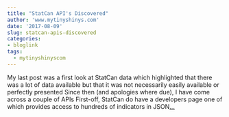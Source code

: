 ```yaml
---
title: "StatCan API's Discovered"
author: 'www.mytinyshinys.com'
date: '2017-08-09'
slug: statcan-apis-discovered
categories:
- bloglink
tags:
  - mytinyshinyscom
---
```


My last post was a first look at StatCan data which highlighted that there was a lot of data available but that it was not necessarily easily available or perfectly presented Since then (and apologies where due), I have come across a couple of APIs First-off, StatCan do have a developers page one of which provides access to hundreds of indicators in JSON[... <i class="fas fa-external-link-alt"></i>](https://www.mytinyshinys.com/2017/08/09/statcanapi/)


